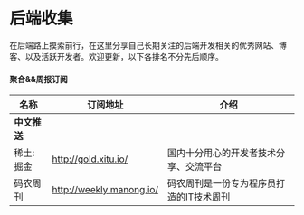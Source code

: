 后端收集
=================

在后端路上摸索前行，在这里分享自己长期关注的后端开发相关的优秀网站、博客、以及活跃开发者。欢迎更新，以下各排名不分先后顺序。

#### 聚合&&周报订阅
|名称 |订阅地址 | 介绍 |
| ----- | ----- | ------ |
|**中文推送**|||
|稀土:掘金|http://gold.xitu.io/|国内十分用心的开发者技术分享、交流平台|  
|码农周刊 |http://weekly.manong.io/|码农周刊是一份专为程序员打造的IT技术周刊|  

